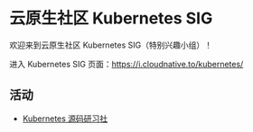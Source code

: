 # 云原生社区 Kubernetes SIG

欢迎来到云原生社区 Kubernetes SIG（特别兴趣小组）！

进入 Kubernetes SIG 页面：<https://i.cloudnative.to/kubernetes/>

## 活动

- [Kubernetes 源码研习社](./docs/code/)
